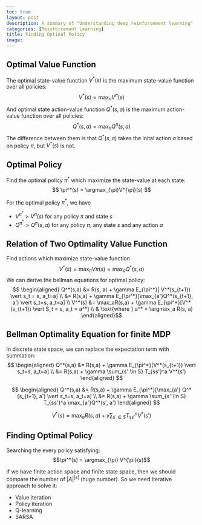 ```yaml
---
toc: true
layout: post
description: A summary of "Understanding deep reinforcement learning"
categories: [Reinforcement Learning]
title: Finding Optimal Policy
image: 
---
```


## Optimal Value Function
The optimal state-value function $V^{*}(s)$ is the maximum state-value function over all policies:
$$ V^{*}(s) = \max_{\pi}V^{\pi}(s) $$
And optimal state action-value function $Q^{*}(s, a)$ is the maximum action-value function over all policies:
$$ Q^{*}(s, a) = \max_{\pi} Q^{\pi}(s,a)$$
The difference between them is that $Q^{*}(s, a)$ takes the inital action $a$ based on policy $\pi$, but $V^{*}(s)$ is not.

## Optimal Policy

Find the optimal policy $\pi^*$ which maximize the state-value at each state:
$$ \pi^*(s) = \argmax_{\pi}V^{\pi}(s) $$

For the optimal policy $\pi^*$, we have
- $V^{\pi^*} \gt V^{\pi}(s)$ for any policy $\pi$ and state $s$
- $Q^{\pi^*} \gt Q^{\pi}(s, a)$ for any policy $\pi$, any state $s$ and any action $a$

## Relation of Two Optimality Value Function

Find actions which maximize state-value function
$$V^*(s) = \max_{\pi}V{\pi}(s) = \max_{a}Q^*(s, a) $$
We can derive the bellman equations for optimal policy:
$$ \begin{aligned} Q^*(s,a) &= R(s, a) + \gamma E_{\pi^*}[ V^*(s_{t+1}) \vert s_t = s, a_t=a] \\ &= R(s,a) + \gamma E_{\pi^*}[\max_{a'}Q^*(s_{t+1}, a') \vert s_t=s, a_t=a] \\ V^*(s) &= \max_aR(s,a) + \gamma E_{\pi^*}[V^*(s_{t+1}) \vert S_t = s, a_t = a^*] \\ & \text{where } a^* = \argmax_a R(s, a)  \end{aligned}$$

## Bellman Optimality Equation for finite MDP

In discrete state space, we can replace the expectation term with summation:
$$ \begin{aligned} Q^*(s,a) &= R(s,a) + \gamma E_{\pi^*}[V^*(s_{t+1}) \vert s_t=s, a_t=a] \\ &= R(s,a) + \gamma \sum_{s' \in S} T_{ss'}^a V^*(s') \end{aligned} $$

$$ \begin{aligned} Q^*(s,a) &= R(s,a) + \gamma E_{\pi^*}[\max_{a'} Q^*(s_{t+1}, a') \vert s_t=s, a_t=a] \\ &= R(s,a) + \gamma \sum_{s' \in S} T_{ss'}^a \max_{a'}Q^*(s', a') \end{aligned} $$

$$ V^*(s) = \max_a R(s, a) + \gamma \sum_{s' \in S} T_{ss'}^a V^*(s') $$

## Finding Optimal Policy

Searching the every policy satisfying:
$$\pi^*(s) = \argmax_{\pi} V^{\pi}(s)$$

If we have finite action space and finite state space, then we should compare the number of $\vert A \vert^{\vert s \vert}$ (huge number). So we need Iterative approach to solve it:
- Value iteration
- Policy iteration
- Q-learning
- SARSA
